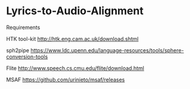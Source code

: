 # Lyrics-to-Audio-Alignment

Requirements

HTK tool-kit
http://htk.eng.cam.ac.uk/download.shtml

sph2pipe
https://www.ldc.upenn.edu/language-resources/tools/sphere-conversion-tools

Flite
http://www.speech.cs.cmu.edu/flite/download.html

MSAF
https://github.com/urinieto/msaf/releases
